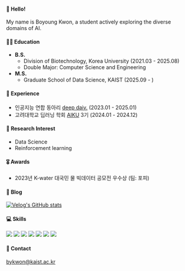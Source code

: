 #### 🐳 Hello! 
My name is Boyoung Kwon, a student actively exploring the diverse domains of AI. 

#### 👩‍🎓 Education
- __B.S.__
  - Division of Biotechnology, Korea University (2021.03 - 2025.08)
  - Double Major: Computer Science and Engineering
- __M.S.__
  - Graduate School of Data Science, KAIST (2025.09 - )

#### 🔬 Experience
- 인공지능 연합 동아리 [deep daiv.](https://deepdaiv.oopy.io/) (2023.01 - 2025.01)   
- 고려대학교 딥러닝 학회 [AIKU](https://github.com/AIKU-Official) 3기 (2024.01 - 2024.12)

#### 🔭 Research Interest
- Data Science
- Reinforcement learning

#### 🎖️ Awards
- 2023년 K-water 대국민 물 빅데이터 공모전 우수상 (팀: 포피)

#### 📝 Blog
[![Velog's GitHub stats](https://velog-readme-stats.vercel.app/api/badge?name=iamnotwhale)](https://velog.io/@iamnotwhale) 

#### 💻 Skills
<img src="https://img.shields.io/badge/Python-3776AB?style=for-the-badge&logo=Python&logoColor=white"/> <img src="https://img.shields.io/badge/C-A8B9CC?style=for-the-badge&logo=C&logoColor=white"/> <img src="https://img.shields.io/badge/c++-00599C?style=for-the-badge&logo=C&logoColor=white"/> <img src="https://img.shields.io/badge/PyTorch-EE4C2C?style=for-the-badge&logo=Python&logoColor=white"/> <img src="https://img.shields.io/badge/scikitlearn-F7931E?style=for-the-badge&logo=C&logoColor=white"/> <img src="https://img.shields.io/badge/numpy-013243?style=for-the-badge&logo=C&logoColor=white"/> <img src="https://img.shields.io/badge/pandas-150458?style=for-the-badge&logo=C&logoColor=white"/> 

#### 📧 Contact
bykwon@kaist.ac.kr
